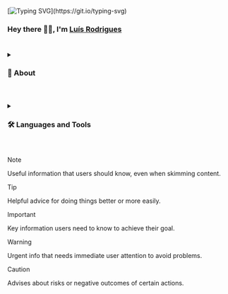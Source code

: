 [![Typing SVG](https://readme-typing-svg.demolab.com?font=Jost&weight=500&size=22&pause=1000&color=E68B60&background=FFFFFF00&random=false&width=435&Center=true&lines=Software+Engineer;Jack+of+all+techs%2C+master+of+none;6%2B+years+of+releasing+bugs;Always+learning...)](https://git.io/typing-svg)

### Hey there 👋🏻, I'm [Luís Rodrigues](https://todo.pt)

#
<details>
  
 <summary><h3>👀 About</h3></summary>
 
  `Software Engineer - Jack of all techs, master of none`</br></br>
  
  We all know that when it comes down to writing about us, stuff is hard. So, I did what a reasonable and sound person would do in 2024 - ask ChatGPT to generate some cliché descriptions. Please select one the following ones that best adapts to your own taste.</br></br>
  
  `Option 1`
  > Hey, fellow coders! 👨‍💻 I'm a Full Stack Developer who loves turning ideas into reality through the power of code. My focus is on creating seamless user experiences and scalable applications using a mix of modern technologies.
  
  `Option 2`
  >Full Stack Adventurer at your service! 🌍 Whether it's conquering the peaks of JavaScript or delving into the dungeons of databases, I'm here to craft epic tales of code. Let's build something legendary!
  
  `Option 3`
  > G'day coders! 👋 I'm a Full Stack Coder building digital things that go beyond Vegemite sandwiches. From pixel-perfect front-ends to server-side barbecues, let's cook up some code together!
  
  </br>On a more serious note, I'm a Software Engineer with about 6 years of experience in Software Development, both on FrontEnd and (more recently) on the BackEnd. Due to the fact that I've been involved on both sides of the coin, I'm able to understand the complete development lifecycle, and I am now able to release bugs 🐞 in order to annoy both parties.
  </br></br>I'm driven by a passion for continuous learning, problem-solving, and creating impactful solutions.
</details>

#
<details>
  
 <summary><h3>🛠️ Languages and Tools</h3></summary>
 
//TODO:
</details>

#

> [!NOTE]
> Useful information that users should know, even when skimming content.

> [!TIP]
> Helpful advice for doing things better or more easily.

> [!IMPORTANT]
> Key information users need to know to achieve their goal.

> [!WARNING]
> Urgent info that needs immediate user attention to avoid problems.

> [!CAUTION]
> Advises about risks or negative outcomes of certain actions.
